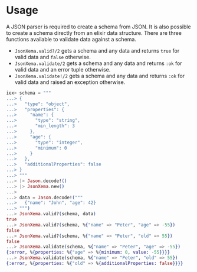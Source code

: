 # Usage

A JSON parser is required to create a schema from JSON. It is also possible to
create a schema directly from an elixir data structure. There are three functions available to validate data against a schema.
+ `JsonXema.valid?/2` gets a schema and any data and returns `true` for valid
  data and `false` otherwise.
+ `JsonXema.validate/2` gets a schema and any data and returns `:ok` for valid
  data and an error tuple otherwise.
+ `JsonXema.validate!/2` gets a schema and any data and returns `:ok` for valid
  data and raised an exception otherwise.

```elixir
iex> schema = """
...> {
...>   "type": "object",
...>   "properties": {
...>     "name": {
...>       "type": "string",
...>       "min_length": 3
...>     },
...>     "age": {
...>       "type": "integer",
...>       "minimum": 0
...>     }
...>   },
...>   "additionalProperties": false
...> }
...> """
...> |> Jason.decode!()
...> |> JsonXema.new()
...>
...> data = Jason.decode!("""
...>   {"name": "John", "age": 42}
...> """)
...> JsonXema.valid?(schema, data)
true
...> JsonXema.valid?(schema, %{"name" => "Peter", "age" => -55})
false
...> JsonXema.valid?(schema, %{"name" => "Peter", "old" => 55})
false
...> JsonXema.validate(schema, %{"name" => "Peter", "age" => -55})
{:error, %{properties: %{"age" => %{minimum: 0, value: -55}}}}
...> JsonXema.validate(schema, %{"name" => "Peter", "old" => 55})
{:error, %{properties: %{"old" => %{additionalProperties: false}}}}
```
